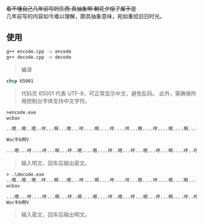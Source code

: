#

~~看不懂自己几年前写的东西 真抽象啊
朝花夕拾了属于是~~  
几年前写的内容如今难以理解，颇具抽象意味，宛如重拾旧日时光。

## 使用

```cmd
g++ encode.cpp -o encode
g++ decode.cpp -o decode
```

> 编译

```cmd
chcp 65001
```

> 代码页 65001 代表 UTF-8，可正常显示中文，避免乱码。
> 此外，需确保所用控制台字体支持中文字符。

```cmd
>encode.exe
wcbav

..嗯..嗯..嗯..哼...啊...嗯...哼....啊....哼....哼...嗯....哼....嗯....啊...啊..嗯...哼...嗯..啊....嗯....嗯..嗯..嗯....哼..嗯

Woc牛b啊V

...嗯...哼....哼...啊...哼..嗯....嗯....哼..嗯...哼...嗯...哼...啊....哼..哼嗯哼啊嗯嗯哼哼嗯哼哼哼嗯哼哼哼..嗯...哼...嗯...啊...啊嗯哼啊哼啊哼哼啊嗯哼哼哼嗯哼嗯...嗯..哼...哼....嗯...啊
```

> 输入明文，回车后输出密文。

```cmd
> .\decode.exe
..嗯..嗯..嗯..哼...啊...嗯...哼....啊....哼....哼...嗯....哼....嗯....啊...啊..嗯...哼...嗯..啊....嗯....嗯..嗯..嗯....哼..嗯
wcbav

...嗯...哼....哼...啊...哼..嗯....嗯....哼..嗯...哼...嗯...哼...啊....哼..哼嗯哼啊嗯嗯哼哼嗯哼哼哼嗯哼哼哼..嗯...哼...嗯...啊...啊嗯哼啊哼啊哼哼啊嗯哼哼哼嗯哼嗯...嗯..哼...哼....嗯...啊
Woc牛b啊V
```

> 输入密文，回车后输出明文。
